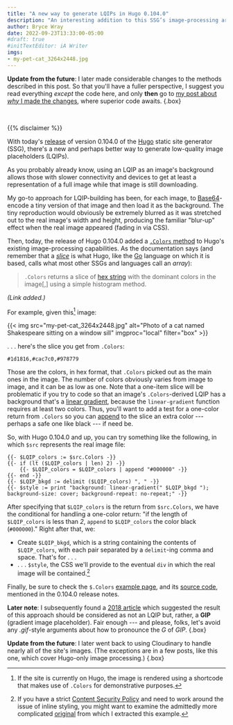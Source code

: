 ```yaml
---
title: "A new way to generate LQIPs in Hugo 0.104.0"
description: "An interesting addition to this SSG’s image-processing arsenal helps you accommodate users viewing your site under suboptimal conditions."
author: Bryce Wray
date: 2022-09-23T13:33:00-05:00
#draft: true
#initTextEditor: iA Writer
imgs:
- my-pet-cat_3264x2448.jpg
---
```


**Update from the future**: I later made considerable changes to the methods described in this post. So that you'll have a fuller perspective, I suggest you read everything *except* the code here, and only **then** go to [my post about *why* I made the changes](/posts/2023/04/better-code-image-processing-hugo/), where superior code awaits.
{.box}

<br />

{{% disclaimer %}}

With today's [release](https://github.com/gohugoio/hugo/releases/tag/v0.104.0) of version 0.104.0 of the [Hugo](https://gohugo.io) static site generator (SSG), there's a new and perhaps better way to generate low-quality image placeholders (LQIPs).

As you probably already know, using an LQIP as an image's background allows those with slower connectivity and devices to get at least a representation of a full image while that image is still downloading.

My go-to approach for LQIP-building has been, for each image, to [Base64](https://developer.mozilla.org/en-US/docs/Glossary/Base64)-encode a tiny version of that image and then load it as the background. The tiny reproduction would obviously be extremely blurred as it was stretched out to the real image's width and height, producing the familiar "blur-up" effect when the real image appeared (fading in via CSS).

Then, today, the release of Hugo 0.104.0 added a [`.Colors` method](https://gohugo.io/content-management/image-processing/#colors) to Hugo's existing image-processing capabilities. As the documentation says (and remember that a [*slice*](https://gohugo.io/functions/slice/) is what Hugo, like the [Go](https://go.dev) language on which it is based, calls what most other SSGs and languages call an *array*):

> `.Colors` returns a slice of [hex string](https://htmlcolorcodes.com/) with the dominant colors in the image[,] using a simple histogram method.

*(Link added.)*

For example, given this[^inHugo] image:

[^inHugo]: If the site is currently on Hugo, the image is rendered using a shortcode that makes use of `.Colors` for demonstrative purposes.

{{< img src="my-pet-cat_3264x2448.jpg" alt="Photo of a cat named Shakespeare sitting on a window sill" imgproc="local" filter="box" >}}<!-- keep as `local` because it's the subject of the post -->

. . . here's the slice you get from `.Colors`:

```plaintext
#1d1816,#cac7c0,#978779
```

Those are the colors, in hex format, that `.Colors` picked out as the main ones in the image. The number of colors obviously varies from image to image, and it can be as low as one. Note that a one-item slice will be problematic if you try to code so that an image's `.Colors`-derived LQIP has a background that's a [linear gradient](https://developer.mozilla.org/en-US/docs/Web/CSS/gradient/linear-gradient), because the `linear-gradient` function requires at least two colors. Thus, you'll want to add a test for a one-color return from `.Colors` so you can [append](https://gohugo.io/functions/append/) to the slice an extra color --- perhaps a safe one like black --- if need be.

So, with Hugo 0.104.0 and up, you can try something like the following, in which `$src` represents the real image file:

```go-html-template
{{- $LQIP_colors := $src.Colors -}}
{{- if (lt ($LQIP_colors | len) 2) -}}
	{{- $LQIP_colors = $LQIP_colors | append "#000000" -}}
{{- end -}}
{{- $LQIP_bkgd := delimit ($LQIP_colors) ", " -}}
{{- $style := print "background: linear-gradient(" $LQIP_bkgd "); background-size: cover; background-repeat: no-repeat;" -}}
```

After specifying that `$LQIP_colors` is the return from `$src.Colors`, we have the conditional for handling a one-color return: "if the length of `$LQIP_colors` is less than *2*, `append` to `$LQIP_colors` the color black (`#000000`)." Right after that, we:
- Create `$LQIP_bkgd`, which is a string containing the contents of `$LQIP_colors`, with each pair separated by a `delimit`-ing comma and space. That's for . . .
- . . . `$style`, the CSS we'll provide to the eventual `div` in which the real image will be contained.[^CSP]

[^CSP]: If you have a strict [Content Security Policy](https://content-security-policy.com) and need to work around the issue of inline styling, you might want to examine the admittedly more complicated [original](https://github.com/brycewray/hugo-site/blob/main/layouts/shortcodes/imgh.html) from which I extracted this example.

Finally, be sure to check the `$.Colors` [example page](https://staticbattery.com/), and its [source code](https://github.com/bep/gallerydeluxe), mentioned in the 0.104.0 release notes.

**Later note**: I subsequently found a [2018 article](https://calendar.perfplanet.com/2018/gradient-image-placeholders/) which suggested the result of this approach should be considered as not an LQIP but, rather, a **GIP** (gradient image placeholder). Fair enough --- and please, folks, let's avoid any *.gif*-style arguments about how to pronounce the *G* of *GIP*.
{.box}

**Update from the future**: I later went back to using Cloudinary to handle nearly all of the site's images. (The exceptions are in a few posts, like this one, which cover Hugo-only image processing.)
{.box}
